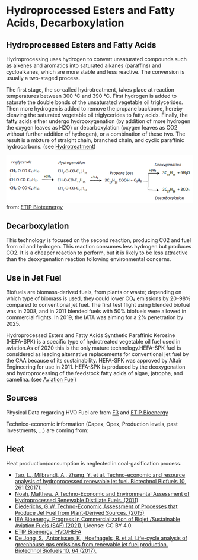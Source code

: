 # Hydroprocessed Esters and Fatty Acids, Decarboxylation

## **Hydroprocessed Esters and Fatty Acids**

Hydroprocessing uses hydrogen to convert unsaturated compounds such as alkenes and aromatics into saturated alkanes (paraffins) and cycloalkanes, which are more stable and less reactive. The conversion is usually a two-staged process.

The first stage, the so-called hydrotreatment, takes place at reaction temperatures between 300 °C and 390 °C. 
First hydrogen is added to saturate the double bonds of the unsaturated vegetable oil triglycerides. 
Then more hydrogen is added to remove the propane backbone, hereby cleaving the saturated vegetable oil triglycerides to fatty acids. Finally, the fatty acids either undergo hydrooxygenation (by addition of more hydrogen the oxygen leaves as H2O) or decarboxylation (oxygen leaves as CO2 without further addition of hydrogen), or a combination of these two. The result is a mixture of straight chain, branched chain, and cyclic paraffinic hydrocarbons.
(see [Hydrotreatment](https://www.etipbioenergy.eu/value-chains/conversion-technologies/conventional-technologies/hydrotreatment-to-hvo))

![](hydroprocessing_reaction_equation.png)
from: [ETIP Bioteenergy](https://www.etipbioenergy.eu/value-chains/conversion-technologies/conventional-technologies/hydrotreatment-to-hvo)


## Decarboxylation

This technology is focused on the second reaction, producing C02 and fuel from oil and hydrogen. This reaction consumes less hydrogen but produces CO2. It is a cheaper reaction to perform, but it is likely to be less attractive than the deoxygenation reaction following environmental concerns. 


## Use in Jet Fuel

Biofuels are biomass-derived fuels, from plants or waste; depending on which type of biomass is used, they could lower CO₂ emissions by 20–98% compared to conventional jet fuel. The first test flight using blended biofuel was in 2008, and in 2011 blended fuels with 50% biofuels were allowed in commercial flights. In 2019, the IATA was aiming for a 2% penetration by 2025.

Hydroprocessed Esters and Fatty Acids Synthetic Paraffinic Kerosine (HEFA-SPK) is a specific type of hydrotreated vegetable oil fuel used in aviation.As of 2020 this is the only mature technology.HEFA-SPK fuel is considered as leading alternative replacements for conventional jet fuel by the CAA because of its sustainability.
HEFA-SPK was approved by Altair Engineering for use in 2011. HEFA-SPK is produced by the deoxygenation and hydroprocessing of the feedstock fatty acids of algae, jatropha, and camelina.
(see [Aviation Fuel](https://en.wikipedia.org/wiki/Aviation_biofuel))

## Sources
Physical Data regarding HVO Fuel are from [F3](https://f3centre.se/en/fact-sheets/hefa-hvo-hydroprocessed-esters-and-fatty-acids/) and [ETIP Bioenergy](https://www.etipbioenergy.eu/images/SAE_Study_Hydrotreated_Vegetable_Oil_HVO_as_a_Renewable_Diesel_Fuel.pdf)

Technico-economic information (Capex, Opex, Production levels, past investments, ...) are coming from:

## Heat
Heat production/consumption is neglected in coal-gasification process.
 

- [Tao, L., Milbrandt, A., Zhang, Y. et al. Techno-economic and resource analysis of hydroprocessed renewable jet fuel. Biotechnol Biofuels 10, 261 (2017).](https://biotechnologyforbiofuels.biomedcentral.com/articles/10.1186/s13068-017-0945-3)
- [Noah, Matthew. A Techno-Economic and Environmental Assessment of Hydroprocessed Renewable Distillate Fuels. (2011)](https://dspace.mit.edu/bitstream/handle/1721.1/65508/746766700-MIT.pdf?sequence=2&isAllowed=y)
- [Diederichs, G.W. Techno-Economic Assessment of Processes that Produce Jet Fuel from Plant-Derived Sources. (2015)](https://core.ac.uk/download/pdf/37440495.pdf)
- [IEA Bioenergy. Progress in Commercialization of Biojet
/Sustainable Aviation Fuels (SAF) (2021)](https://www.ieabioenergy.com/wp-content/uploads/2021/06/IEA-Bioenergy-Task-39-Progress-in-the-commercialisation-of-biojet-fuels-May-2021-1.pdf), License: CC BY 4.0.
- [ETIP Bioenergy. HVO/HEFA](https://www.etipbioenergy.eu/value-chains/products-end-use/products/hvo-hefa)
- [De Jong, S., Antonissen, K., Hoefnagels, R. et al. Life-cycle analysis of greenhouse gas emissions from renewable jet fuel production. Biotechnol Biofuels 10, 64 (2017).](https://biotechnologyforbiofuels.biomedcentral.com/articles/10.1186/s13068-017-0739-7)



